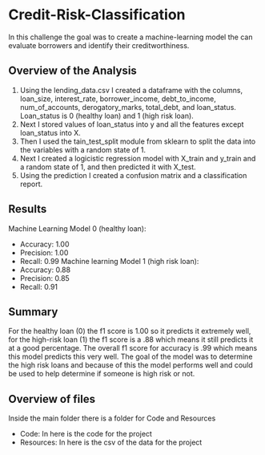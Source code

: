 # Credit-Risk-Classification
In this challenge the goal was to create a machine-learning model the can evaluate borrowers and identify their creditworthiness. 
## Overview of the Analysis
1. Using the lending_data.csv I created a dataframe with the columns, loan_size, interest_rate, borrower_income, debt_to_income, num_of_accounts, derogatory_marks, total_debt, and loan_status. Loan_status is 0 (healthy loan) and 1 (high risk loan).
2. Next I stored values of loan_status into y and all the features except loan_status into X.
3. Then I used the tain_test_split module from sklearn to split the data into the variables with a random state of 1.
4.  Next I created a logicistic regression model with X_train and y_train and a random state of 1, and then predicted it with X_test.
5.  Using the prediction I created a confusion matrix and a classification report.
## Results
Machine Learning Model 0 (healthy loan):
- Accuracy: 1.00
- Precision: 1.00
- Recall: 0.99
Machine learning Model 1 (high risk loan):
- Accuracy: 0.88
- Precision: 0.85
- Recall: 0.91
## Summary
For the healthy loan (0) the f1 score is 1.00 so it predicts it extremely well, for the high-risk loan (1) the f1 score is a .88 which means it still predicts it at a good percentage. The overall f1 score for accuracy is .99 which means this model predicts this very well. The goal of the model was to determine the high risk loans and because of this the model performs well and could be used to help determine if someone is high risk or not.
## Overview of files
Inside the main folder there is a folder for Code and Resources
- Code: In here is the code for the project
- Resources: In here is the csv of the data for the project
